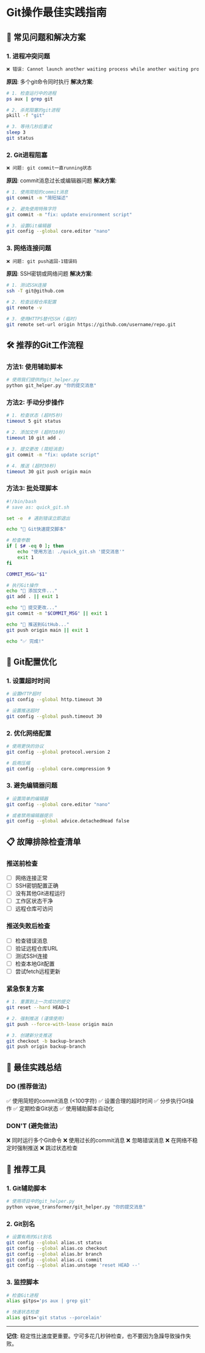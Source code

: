 # Git操作最佳实践指南

## 🚨 常见问题和解决方案

### 1. 进程冲突问题
```bash
❌ 错误: Cannot launch another waiting process while another waiting process is running
```

**原因**: 多个git命令同时执行
**解决方案**:
```bash
# 1. 检查运行中的进程
ps aux | grep git

# 2. 杀死阻塞的git进程
pkill -f "git"

# 3. 等待几秒后重试
sleep 3
git status
```

### 2. Git进程阻塞
```bash
❌ 问题: git commit一直running状态
```

**原因**: commit消息过长或编辑器问题
**解决方案**:
```bash
# 1. 使用简短的commit消息
git commit -m "简短描述"

# 2. 避免使用特殊字符
git commit -m "fix: update environment script"

# 3. 设置Git编辑器
git config --global core.editor "nano"
```

### 3. 网络连接问题
```bash
❌ 问题: git push返回-1错误码
```

**原因**: SSH密钥或网络问题
**解决方案**:
```bash
# 1. 测试SSH连接
ssh -T git@github.com

# 2. 检查远程仓库配置
git remote -v

# 3. 使用HTTPS替代SSH (临时)
git remote set-url origin https://github.com/username/repo.git
```

## 🛠️ 推荐的Git工作流程

### 方法1: 使用辅助脚本
```bash
# 使用我们提供的git_helper.py
python git_helper.py "你的提交消息"
```

### 方法2: 手动分步操作
```bash
# 1. 检查状态 (超时5秒)
timeout 5 git status

# 2. 添加文件 (超时10秒)
timeout 10 git add .

# 3. 提交更改 (简短消息)
git commit -m "fix: update script"

# 4. 推送 (超时30秒)
timeout 30 git push origin main
```

### 方法3: 批处理脚本
```bash
#!/bin/bash
# save as: quick_git.sh

set -e  # 遇到错误立即退出

echo "🔄 Git快速提交脚本"

# 检查参数
if [ $# -eq 0 ]; then
    echo "使用方法: ./quick_git.sh '提交消息'"
    exit 1
fi

COMMIT_MSG="$1"

# 执行Git操作
echo "📁 添加文件..."
git add . || exit 1

echo "💾 提交更改..."
git commit -m "$COMMIT_MSG" || exit 1

echo "🚀 推送到GitHub..."
git push origin main || exit 1

echo "✅ 完成!"
```

## 🔧 Git配置优化

### 1. 设置超时时间
```bash
# 设置HTTP超时
git config --global http.timeout 30

# 设置推送超时
git config --global push.timeout 30
```

### 2. 优化网络配置
```bash
# 使用更快的协议
git config --global protocol.version 2

# 启用压缩
git config --global core.compression 9
```

### 3. 避免编辑器问题
```bash
# 设置简单的编辑器
git config --global core.editor "nano"

# 或者禁用编辑器提示
git config --global advice.detachedHead false
```

## 📋 故障排除检查清单

### 推送前检查
- [ ] 网络连接正常
- [ ] SSH密钥配置正确
- [ ] 没有其他Git进程运行
- [ ] 工作区状态干净
- [ ] 远程仓库可访问

### 推送失败后检查
- [ ] 检查错误消息
- [ ] 验证远程仓库URL
- [ ] 测试SSH连接
- [ ] 检查本地Git配置
- [ ] 尝试fetch远程更新

### 紧急恢复方案
```bash
# 1. 重置到上一次成功的提交
git reset --hard HEAD~1

# 2. 强制推送 (谨慎使用)
git push --force-with-lease origin main

# 3. 创建新分支推送
git checkout -b backup-branch
git push origin backup-branch
```

## 🎯 最佳实践总结

### DO (推荐做法)
✅ 使用简短的commit消息 (<100字符)
✅ 设置合理的超时时间
✅ 分步执行Git操作
✅ 定期检查Git状态
✅ 使用辅助脚本自动化

### DON'T (避免做法)
❌ 同时运行多个Git命令
❌ 使用过长的commit消息
❌ 忽略错误消息
❌ 在网络不稳定时强制推送
❌ 跳过状态检查

## 🚀 推荐工具

### 1. Git辅助脚本
```bash
# 使用项目中的git_helper.py
python vqvae_transformer/git_helper.py "你的提交消息"
```

### 2. Git别名
```bash
# 设置有用的Git别名
git config --global alias.st status
git config --global alias.co checkout
git config --global alias.br branch
git config --global alias.ci commit
git config --global alias.unstage 'reset HEAD --'
```

### 3. 监控脚本
```bash
# 检查Git进程
alias gitps='ps aux | grep git'

# 快速状态检查
alias gits='git status --porcelain'
```

---

**记住**: 稳定性比速度更重要。宁可多花几秒钟检查，也不要因为急躁导致操作失败。

